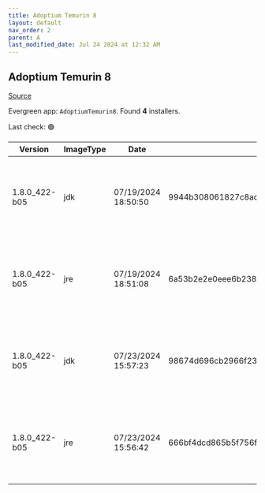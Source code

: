 ```yaml
---
title: Adoptium Temurin 8
layout: default
nav_order: 2
parent: A
last_modified_date: Jul 24 2024 at 12:32 AM
---
```


## Adoptium Temurin 8

[Source](https://adoptium.net/)

Evergreen app: `AdoptiumTemurin8`. Found **4** installers.

Last check: 🟢

| Version       | ImageType | Date                | Checksum                                                         | Size     | Architecture | Type | URI                                                                                                                                                                                                                                                              |
| ------------- | --------- | ------------------- | ---------------------------------------------------------------- | -------- | ------------ | ---- | ---------------------------------------------------------------------------------------------------------------------------------------------------------------------------------------------------------------------------------------------------------------- |
| 1.8.0_422-b05 | jdk       | 07/19/2024 18:50:50 | 9944b308061827c8ad26bedd573eac334c12eaa72c8b7f5ee73a5795e7710204 | 89247744 | x64          | msi  | [https://github.com/adoptium/temurin8-binaries/releases/download/jdk8u422-b05/OpenJDK8U-jdk_x64_windows_hotspot_8u422b05.msi](https://github.com/adoptium/temurin8-binaries/releases/download/jdk8u422-b05/OpenJDK8U-jdk_x64_windows_hotspot_8u422b05.msi)       |
| 1.8.0_422-b05 | jre       | 07/19/2024 18:51:08 | 6a53b2e2e0eee6b238d79999e4de2fac70efc03922d48ea6d1007f50e7c11307 | 32075776 | x64          | msi  | [https://github.com/adoptium/temurin8-binaries/releases/download/jdk8u422-b05/OpenJDK8U-jre_x64_windows_hotspot_8u422b05.msi](https://github.com/adoptium/temurin8-binaries/releases/download/jdk8u422-b05/OpenJDK8U-jre_x64_windows_hotspot_8u422b05.msi)       |
| 1.8.0_422-b05 | jdk       | 07/23/2024 15:57:23 | 98674d696cb2966f237ccd297fd3d924d0e39e902fe5739fb67a873f3c5e3fa4 | 88731648 | x86          | msi  | [https://github.com/adoptium/temurin8-binaries/releases/download/jdk8u422-b05/OpenJDK8U-jdk_x86-32_windows_hotspot_8u422b05.msi](https://github.com/adoptium/temurin8-binaries/releases/download/jdk8u422-b05/OpenJDK8U-jdk_x86-32_windows_hotspot_8u422b05.msi) |
| 1.8.0_422-b05 | jre       | 07/23/2024 15:56:42 | 666bf4dcd865b5f756f714f996661c91fd1cb521b0f8b3dc86b117425c3e65d0 | 29954048 | x86          | msi  | [https://github.com/adoptium/temurin8-binaries/releases/download/jdk8u422-b05/OpenJDK8U-jre_x86-32_windows_hotspot_8u422b05.msi](https://github.com/adoptium/temurin8-binaries/releases/download/jdk8u422-b05/OpenJDK8U-jre_x86-32_windows_hotspot_8u422b05.msi) |
